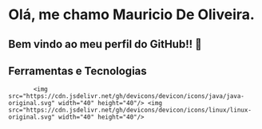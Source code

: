 # Olá, me chamo Mauricio De Oliveira. 
## Bem vindo ao meu perfil do GitHub!! 👋

            
            

            
  <h2 align="left">
  Ferramentas e Tecnologias
</h1> 



            
           <img src="https://cdn.jsdelivr.net/gh/devicons/devicon/icons/java/java-original.svg" width="40" height="40"/> <img src="https://cdn.jsdelivr.net/gh/devicons/devicon/icons/linux/linux-original.svg" width="40" height="40"/>
                 
          

 <br>
<h2>        
          
          

<!--
**OliverM1981/OliverM1981** is a ✨ _special_ ✨ repository because its `README.md` (this file) appears on your GitHub profile.

Here are some ideas to get you started:

- 🔭 I’m currently working on ...
- 🌱 I’m currently learning ...
- 👯 I’m looking to collaborate on ...
- 🤔 I’m looking for help with ...
- 💬 Ask me about ...
- 📫 How to reach me: ...
- 😄 Pronouns: ...
- ⚡ Fun fact: ...
-->
